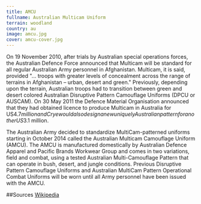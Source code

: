 ```yaml
---
title: AMCU
fullname: Australian Multicam Uniform
terrain: woodland
country: au
image: amcu.jpg
cover: amcu-cover.jpg
---
```

On 19 November 2010, after trials by Australian special operations forces, the Australian Defence Force announced that Multicam will be standard for all regular Australian Army personnel in Afghanistan. Multicam, it is said, provided "... troops with greater levels of concealment across the range of terrains in Afghanistan – urban, desert and green." Previously, depending upon the terrain, Australian troops had to transition between green and desert colored Australian Disruptive Pattern Camouflage Uniforms (DPCU or AUSCAM). On 30 May 2011 the Defence Material Organisation announced that they had obtained licence to produce Multicam in Australia for US$4.7 million and Crye would also design a new uniquely Australian pattern for another US$3.1 million.

The Australian Army decided to standardize MultiCam-patterned uniforms starting in October 2014 called the Australian Multicam Camouflage Uniform (AMCU). The AMCU is manufactured domestically by Australian Defence Apparel and Pacific Brands Workwear Group and comes in two variations, field and combat, using a tested Australian Multi-Camouflage Pattern that can operate in bush, desert, and jungle conditions. Previous Disruptive Pattern Camouflage Uniforms and Australian MultiCam Pattern Operational Combat Uniforms will be worn until all Army personnel have been issued with the AMCU.

##Sources
[Wikipedia](https://en.wikipedia.org/wiki/MultiCam)

